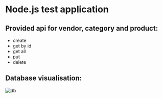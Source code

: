 # Node.js test application
## Provided api for vendor, category and product:
* create
* get by id
* get all
* put
* delete
## Database visualisation:
![db](https://user-images.githubusercontent.com/46875481/96768673-c006a980-13e6-11eb-80f8-d11a44465928.PNG)
